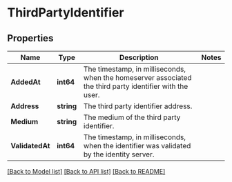 # ThirdPartyIdentifier

## Properties

Name | Type | Description | Notes
------------ | ------------- | ------------- | -------------
**AddedAt** | **int64** | The timestamp, in milliseconds, when the homeserver associated the third party identifier with the user. | 
**Address** | **string** | The third party identifier address. | 
**Medium** | **string** | The medium of the third party identifier. | 
**ValidatedAt** | **int64** | The timestamp, in milliseconds, when the identifier was validated by the identity server. | 

[[Back to Model list]](../README.md#documentation-for-models) [[Back to API list]](../README.md#documentation-for-api-endpoints) [[Back to README]](../README.md)


